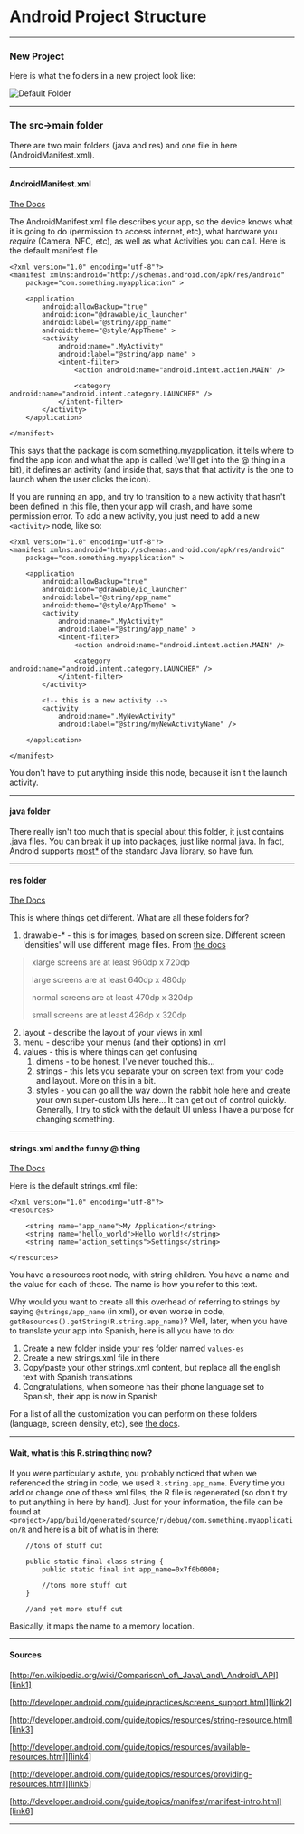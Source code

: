 # Android Project Structure

---

### New Project

Here is what the folders in a new project look like:

![Default Folder][img1]

---

### The src->main folder

There are two main folders (java and res) and one file in here (AndroidManifest.xml).

---

#### AndroidManifest.xml

[The Docs][link6]

The AndroidManifest.xml file describes your app, so the device knows what it is going to do (permission to access internet, etc), what hardware you *require* (Camera, NFC, etc), as well as what Activities you can call. Here is the default manifest file

```
<?xml version="1.0" encoding="utf-8"?>
<manifest xmlns:android="http://schemas.android.com/apk/res/android"
    package="com.something.myapplication" >

    <application
        android:allowBackup="true"
        android:icon="@drawable/ic_launcher"
        android:label="@string/app_name"
        android:theme="@style/AppTheme" >
        <activity
            android:name=".MyActivity"
            android:label="@string/app_name" >
            <intent-filter>
                <action android:name="android.intent.action.MAIN" />

                <category android:name="android.intent.category.LAUNCHER" />
            </intent-filter>
        </activity>
    </application>

</manifest>
```

This says that the package is com.something.myapplication, it tells where to find the app icon and what the app is called (we'll get into the @ thing in a bit), it defines an activity (and inside that, says that that activity is the one to launch when the user clicks the icon).

If you are running an app, and try to transition to a new activity that hasn't been defined in this file, then your app will crash, and have some permission error. To add a new activity, you just need to add a new `<activity>` node, like so:

```
<?xml version="1.0" encoding="utf-8"?>
<manifest xmlns:android="http://schemas.android.com/apk/res/android"
    package="com.something.myapplication" >

    <application
        android:allowBackup="true"
        android:icon="@drawable/ic_launcher"
        android:label="@string/app_name"
        android:theme="@style/AppTheme" >
        <activity
            android:name=".MyActivity"
            android:label="@string/app_name" >
            <intent-filter>
                <action android:name="android.intent.action.MAIN" />

                <category android:name="android.intent.category.LAUNCHER" />
            </intent-filter>
        </activity>

        <!-- this is a new activity -->
        <activity
        	android:name=".MyNewActivity"
        	android:label="@string/myNewActivityName" />

    </application>

</manifest>
```

You don't have to put anything inside this node, because it isn't the launch activity.

---

#### java folder

There really isn't too much that is special about this folder, it just contains .java files. You can break it up into packages, just like normal java. In fact, Android supports [most*][link1] of the standard Java library, so have fun.

---

#### res folder

[The Docs][link4]

This is where things get different. What are all these folders for?

1. drawable-* - this is for images, based on screen size. Different screen 'densities' will use different image files. From [the docs][link2]
>xlarge screens are at least 960dp x 720dp
>
>large screens are at least 640dp x 480dp
>
>normal screens are at least 470dp x 320dp
>
>small screens are at least 426dp x 320dp

2. layout - describe the layout of your views in xml
3. menu - describe your menus (and their options) in xml
4. values - this is where things can get confusing
	1. dimens - to be honest, I've never touched this...
	2. strings - this lets you separate your on screen text from your code and layout. More on this in a bit.
	3. styles - you can go all the way down the rabbit hole here and create your own super-custom UIs here... It can get out of control quickly. Generally, I try to stick with the default UI unless I have a purpose for changing something.

---

#### strings.xml and the funny @ thing

[The Docs][link3]

Here is the default strings.xml file:

```
<?xml version="1.0" encoding="utf-8"?>
<resources>

    <string name="app_name">My Application</string>
    <string name="hello_world">Hello world!</string>
    <string name="action_settings">Settings</string>

</resources>
```

You have a resources root node, with string children. You have a name and the value for each of these. The name is how you refer to this text.

Why would you want to create all this overhead of referring to strings by saying `@strings/app_name` (in xml), or even worse in code, `getResources().getString(R.string.app_name)`? Well, later, when you have to translate your app into Spanish, here is all you have to do:

1. Create a new folder inside your res folder named `values-es`
2. Create a new strings.xml file in there
3. Copy/paste your other strings.xml content, but replace all the english text with Spanish translations
4. Congratulations, when someone has their phone language set to Spanish, their app is now in Spanish

For a list of all the customization you can perform on these folders (language, screen density, etc), see [the docs][link5].

---

#### Wait, what is this R.string thing now?

If you were particularly astute, you probably noticed that when we referenced the string in code, we used `R.string.app_name`. Every time you add or change one of these xml files, the R file is regenerated (so don't try to put anything in here by hand). Just for your information, the file can be found at `<project>/app/build/generated/source/r/debug/com.something.myapplication/R` and here is a bit of what is in there:

```
	//tons of stuff cut

    public static final class string {
        public static final int app_name=0x7f0b0000;

        //tons more stuff cut
    }

    //and yet more stuff cut
```

Basically, it maps the name to a memory location.

---

#### Sources

[http://en.wikipedia.org/wiki/Comparison\_of\_Java\_and\_Android\_API][link1]

[http://developer.android.com/guide/practices/screens_support.html][link2]

[http://developer.android.com/guide/topics/resources/string-resource.html][link3]

[http://developer.android.com/guide/topics/resources/available-resources.html][link4]

[http://developer.android.com/guide/topics/resources/providing-resources.html][link5]

[http://developer.android.com/guide/topics/manifest/manifest-intro.html][link6]

---

[link1]: http://en.wikipedia.org/wiki/Comparison_of_Java_and_Android_API
[link2]: http://developer.android.com/guide/practices/screens_support.html
[link3]: http://developer.android.com/guide/topics/resources/string-resource.html
[link4]: http://developer.android.com/guide/topics/resources/available-resources.html
[link5]: http://developer.android.com/guide/topics/resources/providing-resources.html
[link6]: http://developer.android.com/guide/topics/manifest/manifest-intro.html

[img1]: /assets/2014-08-04/folder_before.png



















